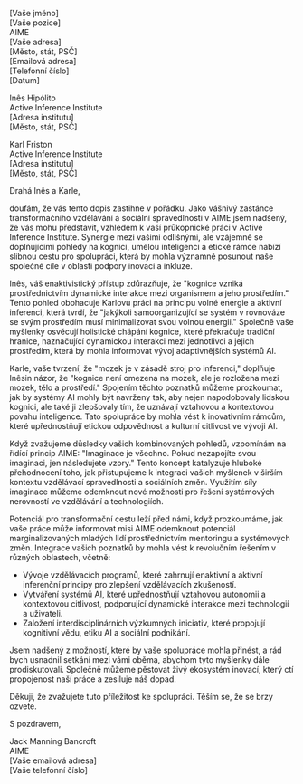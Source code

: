 [Vaše jméno]  
[Vaše pozice]  
AIME  
[Vaše adresa]  
[Město, stát, PSČ]  
[Emailová adresa]  
[Telefonní číslo]  
[Datum]  

Inês Hipólito  
Active Inference Institute  
[Adresa institutu]  
[Město, stát, PSČ]  

Karl Friston  
Active Inference Institute  
[Adresa institutu]  
[Město, stát, PSČ]  

Drahá Inês a Karle,

doufám, že vás tento dopis zastihne v pořádku. Jako vášnivý zastánce transformačního vzdělávání a sociální spravedlnosti v AIME jsem nadšený, že vás mohu představit, vzhledem k vaší průkopnické práci v Active Inference Institute. Synergie mezi vašimi odlišnými, ale vzájemně se doplňujícími pohledy na kognici, umělou inteligenci a etické rámce nabízí slibnou cestu pro spolupráci, která by mohla významně posunout naše společné cíle v oblasti podpory inovací a inkluze.

Inês, váš enaktivistický přístup zdůrazňuje, že "kognice vzniká prostřednictvím dynamické interakce mezi organismem a jeho prostředím." Tento pohled obohacuje Karlovu práci na principu volné energie a aktivní inferenci, která tvrdí, že "jakýkoli samoorganizující se systém v rovnováze se svým prostředím musí minimalizovat svou volnou energii." Společně vaše myšlenky osvěcují holistické chápání kognice, které překračuje tradiční hranice, naznačující dynamickou interakci mezi jednotlivci a jejich prostředím, která by mohla informovat vývoj adaptivnějších systémů AI.

Karle, vaše tvrzení, že "mozek je v zásadě stroj pro inferenci," doplňuje Inêsin názor, že "kognice není omezena na mozek, ale je rozložena mezi mozek, tělo a prostředí." Spojením těchto poznatků můžeme prozkoumat, jak by systémy AI mohly být navrženy tak, aby nejen napodobovaly lidskou kognici, ale také ji zlepšovaly tím, že uznávají vztahovou a kontextovou povahu inteligence. Tato spolupráce by mohla vést k inovativním rámcům, které upřednostňují etickou odpovědnost a kulturní citlivost ve vývoji AI.

Když zvažujeme důsledky vašich kombinovaných pohledů, vzpomínám na řídící princip AIME: "Imaginace je všechno. Pokud nezapojíte svou imaginaci, jen následujete vzory." Tento koncept katalyzuje hluboké přehodnocení toho, jak přistupujeme k integraci vašich myšlenek v širším kontextu vzdělávací spravedlnosti a sociálních změn. Využitím síly imaginace můžeme odemknout nové možnosti pro řešení systémových nerovností ve vzdělávání a technologiích.

Potenciál pro transformační cestu leží před námi, když prozkoumáme, jak vaše práce může informovat misi AIME odemknout potenciál marginalizovaných mladých lidí prostřednictvím mentoringu a systémových změn. Integrace vašich poznatků by mohla vést k revolučním řešením v různých oblastech, včetně:

- Vývoje vzdělávacích programů, které zahrnují enaktivní a aktivní inferenční principy pro zlepšení vzdělávacích zkušeností.
- Vytváření systémů AI, které upřednostňují vztahovou autonomii a kontextovou citlivost, podporující dynamické interakce mezi technologií a uživateli.
- Založení interdisciplinárních výzkumných iniciativ, které propojují kognitivní vědu, etiku AI a sociální podnikání.

Jsem nadšený z možností, které by vaše spolupráce mohla přinést, a rád bych usnadnil setkání mezi vámi oběma, abychom tyto myšlenky dále prodiskutovali. Společně můžeme pěstovat živý ekosystém inovací, který ctí propojenost naší práce a zesiluje náš dopad.

Děkuji, že zvažujete tuto příležitost ke spolupráci. Těším se, že se brzy ozvete.

S pozdravem,

Jack Manning Bancroft  
AIME  
[Vaše emailová adresa]  
[Vaše telefonní číslo]